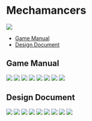 # Mechamancers

<img src="https://raw.githubusercontent.com/FJinn/fjinn.github.io/master/Assignments/FundamentalOfGameDesign/Images/cover.jpg"/>

<!--ts-->
   * [Game Manual](#game-manual)
   * [Design Document](#design-document)
<!--te-->

## Game Manual

<img src="https://raw.githubusercontent.com/FJinn/fjinn.github.io/master/Assignments/FundamentalOfGameDesign/Images/Manual01.png"/>

<img src="https://raw.githubusercontent.com/FJinn/fjinn.github.io/master/Assignments/FundamentalOfGameDesign/Images/Manual02.png"/>

<img src="https://raw.githubusercontent.com/FJinn/fjinn.github.io/master/Assignments/FundamentalOfGameDesign/Images/Manual03.png"/>

<img src="https://raw.githubusercontent.com/FJinn/fjinn.github.io/master/Assignments/FundamentalOfGameDesign/Images/Manual04.png"/>

<img src="https://raw.githubusercontent.com/FJinn/fjinn.github.io/master/Assignments/FundamentalOfGameDesign/Images/Manual05.png"/>

<img src="https://raw.githubusercontent.com/FJinn/fjinn.github.io/master/Assignments/FundamentalOfGameDesign/Images/Manual06.png"/>

<img src="https://raw.githubusercontent.com/FJinn/fjinn.github.io/master/Assignments/FundamentalOfGameDesign/Images/Manual07.png"/>

<img src="https://raw.githubusercontent.com/FJinn/fjinn.github.io/master/Assignments/FundamentalOfGameDesign/Images/Manual08.png"/>

## Design Document

<img src="https://raw.githubusercontent.com/FJinn/fjinn.github.io/master/Assignments/FundamentalOfGameDesign/Images/GDD01.png"/>

<img src="https://raw.githubusercontent.com/FJinn/fjinn.github.io/master/Assignments/FundamentalOfGameDesign/Images/GDD02.png"/>

<img src="https://raw.githubusercontent.com/FJinn/fjinn.github.io/master/Assignments/FundamentalOfGameDesign/Images/GDD03.png"/>

<img src="https://raw.githubusercontent.com/FJinn/fjinn.github.io/master/Assignments/FundamentalOfGameDesign/Images/GDD04.png"/>

<img src="https://raw.githubusercontent.com/FJinn/fjinn.github.io/master/Assignments/FundamentalOfGameDesign/Images/GDD05.png"/>

<img src="https://raw.githubusercontent.com/FJinn/fjinn.github.io/master/Assignments/FundamentalOfGameDesign/Images/GDD06.png"/>

<img src="https://raw.githubusercontent.com/FJinn/fjinn.github.io/master/Assignments/FundamentalOfGameDesign/Images/GDD07.png"/>

<img src="https://raw.githubusercontent.com/FJinn/fjinn.github.io/master/Assignments/FundamentalOfGameDesign/Images/GDD08.png"/>

<img src="https://raw.githubusercontent.com/FJinn/fjinn.github.io/master/Assignments/FundamentalOfGameDesign/Images/GDD09.png"/>
